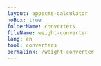 ```yaml
---
layout: appscms-calculator
noBox: true
folderName: converters
fileName: weight-converter
lang: en
tool: converters
permalink: /weight-converter
---
```

